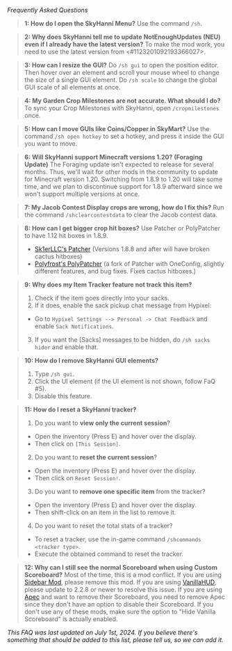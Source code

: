 _Frequently Asked Questions_

> **1: How do I open the SkyHanni Menu?**
> Use the command `/sh`.

> **2: Why does SkyHanni tell me to update NotEnoughUpdates (NEU) even if I already have the latest version?**
> To make the mod work, you need to use the latest version from <#1123201092193366027>.

> **3: How can I resize the GUI?**
> Do `/sh gui` to open the position editor. Then hover over an element and scroll your mouse wheel to change the size of a single GUI element.
> Do `/sh scale` to change the global GUI scale of all elements at once.

> **4: My Garden Crop Milestones are not accurate. What should I do?**
> To sync your Crop Milestones with SkyHanni, open `/cropmilestones` once.

> **5: How can I move GUIs like Coins/Copper in SkyMart?**
> Use the command `/sh open hotkey` to set a hotkey, and press it inside the GUI you want to move.

> **6: Will SkyHanni support Minecraft versions 1.20? (Foraging Update)**
> The Foraging update isn't expected to release for several months.
> Thus, we'll wait for other mods in the community to update for Minecraft version 1.20.
> Switching from 1.8.9 to 1.20 will take some time, and we plan to discontinue support for 1.8.9 afterward since we won't support multiple versions at once.

> **7: My Jacob Contest Display crops are wrong, how do I fix this?**
> Run the command `/shclearcontestdata` to clear the Jacob contest data.

> **8: How can I get bigger crop hit boxes?**
> Use Patcher or PolyPatcher to have 1.12 hit boxes in 1.8.9.
> - [Sk1erLLC's Patcher](<https://sk1er.club/mods/patcher>) (Versions 1.8.8 and after will have broken cactus hitboxes)
> - [Polyfrost's PolyPatcher](<https://modrinth.com/mod/patcher>) (a fork of Patcher with OneConfig, slightly different features, and bug fixes. Fixes cactus hitboxes.)

> **9: Why does my Item Tracker feature not track this item?**
> 1. Check if the item goes directly into your sacks. 
> 2. If it does, enable the sack pickup chat message from Hypixel:
>  - Go to `Hypixel Settings --> Personal -> Chat Feedback` and enable `Sack Notifications`.
> 3. If you want the [Sacks] messages to be hidden, do `/sh sacks hider` and enable that.

> **10: How do I remove SkyHanni GUI elements?**
> 1. Type `/sh gui`.
> 2. Click the UI element (if the UI element is not shown, follow FaQ #5).
> 3. Disable this feature.
  
> **11: How do I reset a SkyHanni tracker?**
> 1. Do you want to **view only the current session**? 
>  - Open the inventory (Press E) and hover over the display. 
>  - Then click on `[This Session]`.
> 2. Do you want to **reset the current session**?
>  - Open the inventory (Press E) and hover over the display.
>  - Then click on `Reset Session!`.
> 3. Do you want to **remove one specific item** from the tracker?
>  - Open the inventory (Press E) and hover over the display.
>  - Then shift-click on an item in the list to remove it.
> 4. Do you want to reset the total stats of a tracker?
>  - To reset a tracker, use the in-game command `/shcommands <tracker type>`.
>  - Execute the obtained command to reset the tracker.

> **12: Why can I still see the normal Scoreboard when using Custom Scoreboard?**
> Most of the time, this is a mod conflict.
> If you are using [Sidebar Mod](https://github.com/Alexdoru/SidebarMod), please remove this mod.
> If you are using [VanillaHUD](https://modrinth.com/mod/vanillahud), please update to 2.2.8 or newer to resolve this issue.
> If you are using [Apec](https://github.com/BananaFructa/Apec/) and want to remove their Scoreboard, you need to remove Apec since they don't have an option to disable their Scoreboard.
> If you don't use any of these mods, make sure the option to "Hide Vanilla Scoreboard" is actually enabled.


*This FAQ was last updated on July 1st, 2024.
If you believe there's something that should be added to this list, please tell us, so we can add it.*
